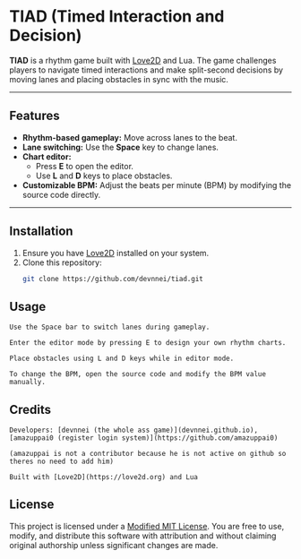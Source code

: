 # TIAD (Timed Interaction and Decision)

**TIAD** is a rhythm game built with [Love2D](https://love2d.org/) and Lua. The game challenges players to navigate timed interactions and make split-second decisions by moving lanes and placing obstacles in sync with the music.

---

## Features

- **Rhythm-based gameplay:** Move across lanes to the beat.
- **Lane switching:** Use the **Space** key to change lanes.
- **Chart editor:**  
  - Press **E** to open the editor.  
  - Use **L** and **D** keys to place obstacles.
- **Customizable BPM:** Adjust the beats per minute (BPM) by modifying the source code directly.

---

## Installation

1. Ensure you have [Love2D](https://love2d.org/) installed on your system.
2. Clone this repository:
   ```bash
   git clone https://github.com/devnnei/tiad.git
   ```

## Usage

    Use the Space bar to switch lanes during gameplay.

    Enter the editor mode by pressing E to design your own rhythm charts.

    Place obstacles using L and D keys while in editor mode.

    To change the BPM, open the source code and modify the BPM value manually.

## Credits

    Developers: [devnnei (the whole ass game)](devnnei.github.io), [amazuppai0 (register login system)](https://github.com/amazuppai0)

    (amazuppai is not a contributor because he is not active on github so theres no need to add him)

    Built with [Love2D](https://love2d.org) and Lua

## License

This project is licensed under a [Modified MIT License](LICENSE.md).
You are free to use, modify, and distribute this software with attribution and without claiming original authorship unless significant changes are made.
